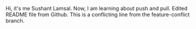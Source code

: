 Hi, it's me Sushant Lamsal. Now, I am learning about push and pull. Edited README file from Github. This is a conflicting line from the feature-conflict branch.
